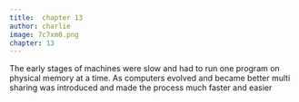 ```yaml
---
title:  chapter 13
author: charlie
image: 7c7xm0.png
chapter: 13
---
```

The early stages of machines were slow and had to run one program on physical memory at a time. As computers evolved and became better multi sharing was introduced and made the process much faster and easier